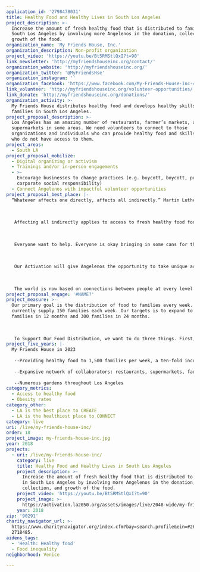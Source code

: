 ```yaml
---
application_id: '2798478031'
title: Healthy Food and Healthy Lives in South Los Angeles
project_description: >-
  Increase the amount of fresh healthy food that is distributed to families in
  South Los Angeles by involving more Angelenos in the donation, collection, and
  growth of the food.
organization_name: 'My Friends House, Inc.'
organization_description: Non-profit organization
project_video: 'https://youtu.be/Bt5RMStlQxI?t=90'
link_newsletter: 'http://myfriendshouseinc.org/contact/'
organization_website: 'http://myfriendshouseinc.org/'
organization_twitter: '@MyFriendsHse'
organization_instagram: ''
organization_facebook: 'https://www.facebook.com/My-Friends-House-Inc-436222196498017/'
link_volunteer: 'http://myfriendshouseinc.org/volunteer-opportunities/'
link_donate: 'http://myfriendshouseinc.org/donations/'
organization_activity: >-
  My Friends House distributes healthy food and develops healthy skills with
  families in South Los Angeles.
project_proposal_description: >-
  Los Angeles has an amazing number of restaurants, farmer’s markets, and
  supermarkets in some areas. We need volunteers to connect to those
  organizations and individuals who can provide healthy food and skills to those
  who do not have access to them.
project_areas:
  - South LA
project_proposal_mobilize:
  - Digital organizing or activism
  - Trainings and/or in-person engagements
  - >-
    Encourage businesses to change practices (e.g. buycott, boycott, promote
    corporate social responsibility)
  - Connect Angelenos with impactful volunteer opportunities
project_proposal_best_place: |-
  “Whatever affects one directly, affects all indirectly.” Martin Luther King. 
   
   
   
   Affecting all indirectly applies to access to fresh healthy food for all Angelenos. How can we all live happily when some of our neighbors are hungry? How can we all live happily when some of our neighbors live only on fast food burgers, beans and rice, and canned food? 
   
   
   
   Everyone want to help. Everyone is okay bringing in some cans for the food drive at work. Everyone is okay buying a sandwich for a homeless person. Everyone is okay with giving a extra dollar or five dollars at the supermarket checkout to support hunger programs. These are limited, short term solutions Most people will feel conflicted by these actions. 
   
   
   
   Our Activation will give Angelenos the opportunity to take unique action to support My Friends House, an organization with is making a long term impact to nutrition and a health in South Los Angeles.
   
   
   
   The world is now based on connections between people at every level. When Angelenos think about a restaurant, our activativation project will have given them the opportunity to connect that restaurant with My Friends House to provide it with fresh food.
project_proposal_engage: '#NAME?'
project_measure: >-
  Our primary goal is the distribution of food to families every week. We
  currently supply 150 families each week. Our targets is to expand to 200
  families in 12 months and 300 families in 24 months.
   
   
   
   To Support Our Food Distribution, we want to do three things. First, grow our gardening programs to 1000 actively producing square feet. Second, expand the number of restaurants contributing food to My Friends Place from 5 to 30. Third, incrase the amount of free produce that is directly donated by people, mostly during their own supermarket visits.
project_five_years: |-
  My Friends House in 2023
   
   --Providing healthy food to 1,500 families per week, a ten-fold increase.
   
   --Expansive network of collaborators: restaurants, supermarkets, farms, food manufacturers
   
   --Numerous gardens throughout Los Angeles
category_metrics:
  - Access to healthy food
  - Obesity rates
category_other:
  - LA is the best place to CREATE
  - LA is the healthiest place to CONNECT
category: live
uri: /live/my-friends-house-inc/
order: 18
project_image: my-friends-house-inc.jpg
year: 2018
projects:
  - uri: /live/my-friends-house-inc/
    category: live
    title: Healthy Food and Healthy Lives in South Los Angeles
    project_description: >-
      Increase the amount of fresh healthy food that is distributed to families
      in South Los Angeles by involving more Angelenos in the donation,
      collection, and growth of the food.
    project_video: 'https://youtu.be/Bt5RMStlQxI?t=90'
    project_image: >-
      https://activation.la2050.org/assets/images/live/2048-wide/my-friends-house-inc.jpg
    year: 2018
zip: '90291'
charity_navigator_url: >-
  https://www.charitynavigator.org/index.cfm?bay=search.profile&ein=#26 
  2718485.
aidens_tags:
  - 'Health: Healthy food'
  - Food inequality
neighborhood: Venice

---
```

